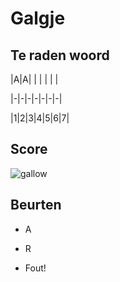 # Galgje

## Te raden woord

|A|A| | | | | |

|-|-|-|-|-|-|-|

|1|2|3|4|5|6|7|

## Score
![gallow](./images/2.png)

## Beurten

* A 

* R  
* Fout!